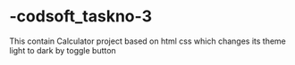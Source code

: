 # -codsoft_taskno-3
This contain Calculator project based on html css which changes its theme light to dark by toggle button 
